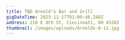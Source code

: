 ```yaml
---
title: TBD Arnold's Bar and Grill
gigDateTime: 2023-11-17T01:00:46.248Z
address: 210 E 8th St, Cincinnati, OH 45202
thumbnail: /images/uploads/Arnolds-8-11.jpg
---
```

